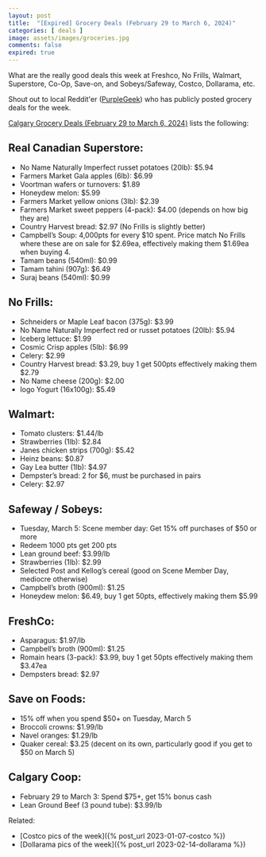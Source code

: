 ```yaml
---
layout: post
title:  "[Expired] Grocery Deals (February 29 to March 6, 2024)"
categories: [ deals ]
image: assets/images/groceries.jpg
comments: false
expired: true
---
```


What are the really good deals this week at Freshco, No Frills, Walmart, Superstore, Co-Op, Save-on, and Sobeys/Safeway, Costco, Dollarama, etc.

Shout out to local Reddit'er ([PurpleGeek](https://www.reddit.com/user/PurpleGeek/)) who has publicly posted grocery deals for the week.

[Calgary Grocery Deals (February 29 to March 6, 2024)](https://www.reddit.com/r/Calgary/comments/1b2m0mo/calgary_grocery_deals_february_29_to_march_6_2024/) lists the following:

## Real Canadian Superstore:
- No Name Naturally Imperfect russet potatoes (20lb): $5.94
- Farmers Market Gala apples (6lb): $6.99
- Voortman wafers or turnovers: $1.89
- Honeydew melon: $5.99
- Farmers Market yellow onions (3lb): $2.39
- Farmers Market sweet peppers (4-pack): $4.00 (depends on how big they are)
- Country Harvest bread: $2.97 (No Frills is slightly better)
- Campbell’s Soup: 4,000pts for every $10 spent. Price match No Frills where these are on sale for $2.69ea, effectively making them $1.69ea when buying 4.
- Tamam beans (540ml): $0.99
- Tamam tahini (907g): $6.49
- Suraj beans (540ml): $0.99

## No Frills:
- Schneiders or Maple Leaf bacon (375g): $3.99
- No Name Naturally Imperfect red or russet potatoes (20lb): $5.94
- Iceberg lettuce: $1.99
- Cosmic Crisp apples (5lb): $6.99
- Celery: $2.99
- Country Harvest bread: $3.29, buy 1 get 500pts effectively making them $2.79
- No Name cheese (200g): $2.00
- Iogo Yogurt (16x100g): $5.49

## Walmart:
- Tomato clusters: $1.44/lb
- Strawberries (1lb): $2.84
- Janes chicken strips (700g): $5.42
- Heinz beans: $0.87
- Gay Lea butter (1lb): $4.97
- Dempster’s bread: 2 for $6, must be purchased in pairs
- Celery: $2.97

## Safeway / Sobeys:
- Tuesday, March 5: Scene member day: Get 15% off purchases of $50 or more
- Redeem 1000 pts get 200 pts
- Lean ground beef: $3.99/lb
- Strawberries (1lb): $2.99
- Selected Post and Kellog’s cereal (good on Scene Member Day, mediocre otherwise)
- Campbell’s broth (900ml): $1.25
- Honeydew melon: $6.49, buy 1 get 50pts, effectively making them $5.99

## FreshCo:
- Asparagus: $1.97/lb
- Campbell’s broth (900ml): $1.25
- Romain hears (3-pack): $3.99, buy 1 get 50pts effectively making them $3.47ea
- Dempsters bread: $2.97

## Save on Foods:
- 15% off when you spend $50+ on Tuesday, March 5
- Broccoli crowns: $1.99/lb
- Navel oranges: $1.29/lb
- Quaker cereal: $3.25 (decent on its own, particularly good if you get to $50 on March 5)

## Calgary Coop:
- February 29 to March 3: Spend $75+, get 15% bonus cash
- Lean Ground Beef (3 pound tube): $3.99/lb


Related:
 - [Costco pics of the week]({% post_url 2023-01-07-costco %})
 - [Dollarama pics of the week]({% post_url 2023-02-14-dollarama %})


 